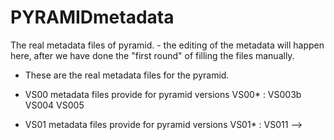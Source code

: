 # PYRAMIDmetadata
The real metadata files of pyramid. - the editing of the metadata will happen here, after we have done the "first round" of filling the files manually.

* These are the real metadata files for the pyramid.

* VS00 metadata files provide for pyramid versions VS00* : VS003b VS004 VS005

* VS01 metadata files provide for pyramid versions VS01* : VS011 -->
